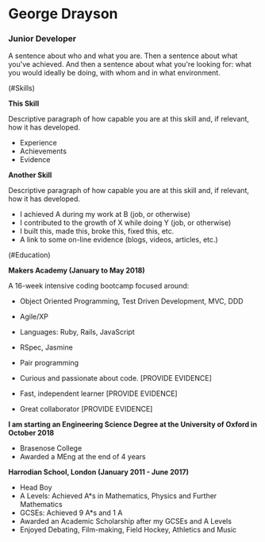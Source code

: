# George Drayson

### Junior Developer ###

A sentence about who and what you are. Then a sentence about what you've achieved. And then a sentence about what you're looking for: what you would ideally be doing, with whom and in what environment.

(#Skills)

**This Skill**

Descriptive paragraph of how capable you are at this skill and, if relevant, how it has developed.

- Experience
- Achievements
- Evidence

**Another Skill**

Descriptive paragraph of how capable you are at this skill and, if relevant, how it has developed.

- I achieved A during my work at B (job, or otherwise)
- I contributed to the growth of X while doing Y (job, or otherwise)
- I built this, made this, broke this, fixed this, etc.
- A link to some on-line evidence (blogs, videos, articles, etc.)

(#Education)

**Makers Academy (January to May 2018)**

A 16-week intensive coding bootcamp focused around:

- Object Oriented Programming, Test Driven Development, MVC, DDD

- Agile/XP

- Languages: Ruby, Rails, JavaScript

- RSpec, Jasmine

- Pair programming

- Curious and passionate about code. [PROVIDE EVIDENCE]

- Fast, independent learner [PROVIDE EVIDENCE]

- Great collaborator [PROVIDE EVIDENCE]

**I am starting an Engineering Science Degree at the University of Oxford in October 2018**

- Brasenose College
- Awarded a MEng at the end of 4 years

**Harrodian School, London (January 2011 - June 2017)**

- Head Boy
- A Levels: Achieved A*s in Mathematics, Physics and Further Mathematics
- GCSEs: Achieved 9 A*s and 1 A
- Awarded an Academic Scholarship after my GCSEs and A Levels
- Enjoyed Debating, Film-making, Field Hockey, Athletics and Music
